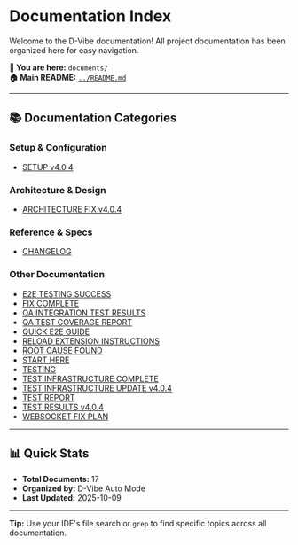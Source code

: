 # Documentation Index

Welcome to the D-Vibe documentation! All project documentation has been organized here for easy navigation.

**📍 You are here:** `documents/`  
**🏠 Main README:** [`../README.md`](../README.md)

---

## 📚 Documentation Categories

### Setup & Configuration

- [SETUP v4.0.4](./SETUP_v4.0.4.md)

### Architecture & Design

- [ARCHITECTURE FIX v4.0.4](./ARCHITECTURE_FIX_v4.0.4.md)

### Reference & Specs

- [CHANGELOG](./CHANGELOG.md)

### Other Documentation

- [E2E TESTING SUCCESS](./E2E_TESTING_SUCCESS.md)
- [FIX COMPLETE](./FIX_COMPLETE.md)
- [QA INTEGRATION TEST RESULTS](./QA_INTEGRATION_TEST_RESULTS.md)
- [QA TEST COVERAGE REPORT](./QA_TEST_COVERAGE_REPORT.md)
- [QUICK E2E GUIDE](./QUICK_E2E_GUIDE.md)
- [RELOAD EXTENSION INSTRUCTIONS](./RELOAD_EXTENSION_INSTRUCTIONS.md)
- [ROOT CAUSE FOUND](./ROOT_CAUSE_FOUND.md)
- [START HERE](./START_HERE.md)
- [TESTING](./TESTING.md)
- [TEST INFRASTRUCTURE COMPLETE](./TEST_INFRASTRUCTURE_COMPLETE.md)
- [TEST INFRASTRUCTURE UPDATE v4.0.4](./TEST_INFRASTRUCTURE_UPDATE_v4.0.4.md)
- [TEST REPORT](./TEST_REPORT.md)
- [TEST RESULTS v4.0.4](./TEST_RESULTS_v4.0.4.md)
- [WEBSOCKET FIX PLAN](./WEBSOCKET_FIX_PLAN.md)

---

## 📊 Quick Stats

- **Total Documents:** 17
- **Organized by:** D-Vibe Auto Mode
- **Last Updated:** 2025-10-09

---

**Tip:** Use your IDE's file search or `grep` to find specific topics across all documentation.

